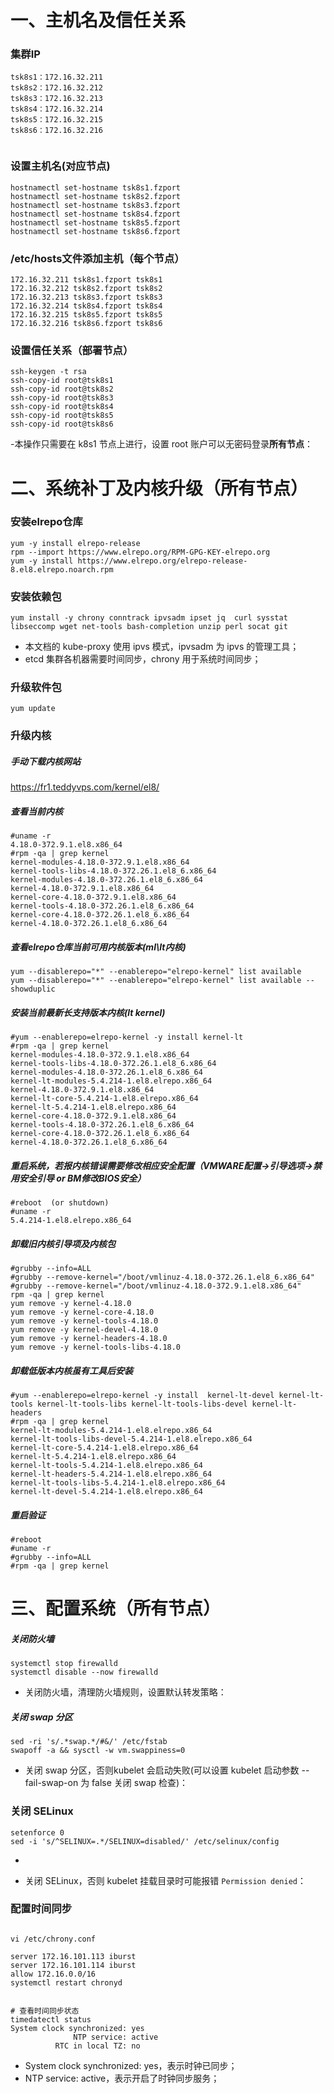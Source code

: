 
# 一、主机名及信任关系

### 集群IP

```
tsk8s1：172.16.32.211
tsk8s2：172.16.32.212
tsk8s3：172.16.32.213
tsk8s4：172.16.32.214
tsk8s5：172.16.32.215
tsk8s6：172.16.32.216


```



### 设置主机名(对应节点)

```
hostnamectl set-hostname tsk8s1.fzport
hostnamectl set-hostname tsk8s2.fzport
hostnamectl set-hostname tsk8s3.fzport
hostnamectl set-hostname tsk8s4.fzport
hostnamectl set-hostname tsk8s5.fzport
hostnamectl set-hostname tsk8s6.fzport
```

### /etc/hosts文件添加主机（每个节点）

```
172.16.32.211 tsk8s1.fzport tsk8s1
172.16.32.212 tsk8s2.fzport tsk8s2
172.16.32.213 tsk8s3.fzport tsk8s3
172.16.32.214 tsk8s4.fzport tsk8s4
172.16.32.215 tsk8s5.fzport tsk8s5
172.16.32.216 tsk8s6.fzport tsk8s6
```

### 设置信任关系（部署节点）

```
ssh-keygen -t rsa 
ssh-copy-id root@tsk8s1
ssh-copy-id root@tsk8s2
ssh-copy-id root@tsk8s3
ssh-copy-id root@tsk8s4
ssh-copy-id root@tsk8s5
ssh-copy-id root@tsk8s6
```
-本操作只需要在 k8s1 节点上进行，设置 root 账户可以无密码登录**所有节点**：

# 二、系统补丁及内核升级（所有节点）

### 安装elrepo仓库

```
yum -y install elrepo-release
rpm --import https://www.elrepo.org/RPM-GPG-KEY-elrepo.org
yum -y install https://www.elrepo.org/elrepo-release-8.el8.elrepo.noarch.rpm
```

### 安装依赖包

```
yum install -y chrony conntrack ipvsadm ipset jq  curl sysstat libseccomp wget net-tools bash-completion unzip perl socat git
```

- 本文档的 kube-proxy 使用 ipvs 模式，ipvsadm 为 ipvs 的管理工具；
- etcd 集群各机器需要时间同步，chrony 用于系统时间同步；

### 升级软件包    

```
yum update
```

### 升级内核 

##### 手动下载内核网站

https://fr1.teddyvps.com/kernel/el8/

##### 查看当前内核

```
#uname -r
4.18.0-372.9.1.el8.x86_64
#rpm -qa | grep kernel
kernel-modules-4.18.0-372.9.1.el8.x86_64
kernel-tools-libs-4.18.0-372.26.1.el8_6.x86_64
kernel-modules-4.18.0-372.26.1.el8_6.x86_64
kernel-4.18.0-372.9.1.el8.x86_64
kernel-core-4.18.0-372.9.1.el8.x86_64
kernel-tools-4.18.0-372.26.1.el8_6.x86_64
kernel-core-4.18.0-372.26.1.el8_6.x86_64
kernel-4.18.0-372.26.1.el8_6.x86_64

```

#####  查看elrepo仓库当前可用内核版本(ml\lt内核)

```
yum --disablerepo="*" --enablerepo="elrepo-kernel" list available
yum --disablerepo="*" --enablerepo="elrepo-kernel" list available --showduplic
```

##### 安装当前最新长支持版本内核(lt kernel)

```
#yum --enablerepo=elrepo-kernel -y install kernel-lt
#rpm -qa | grep kernel
kernel-modules-4.18.0-372.9.1.el8.x86_64
kernel-tools-libs-4.18.0-372.26.1.el8_6.x86_64
kernel-modules-4.18.0-372.26.1.el8_6.x86_64
kernel-lt-modules-5.4.214-1.el8.elrepo.x86_64
kernel-4.18.0-372.9.1.el8.x86_64
kernel-lt-core-5.4.214-1.el8.elrepo.x86_64
kernel-lt-5.4.214-1.el8.elrepo.x86_64
kernel-core-4.18.0-372.9.1.el8.x86_64
kernel-tools-4.18.0-372.26.1.el8_6.x86_64
kernel-core-4.18.0-372.26.1.el8_6.x86_64
kernel-4.18.0-372.26.1.el8_6.x86_64
```

##### 重启系统，若报内核错误需要修改相应安全配置（VMWARE配置->引导选项->禁用安全引导 or BM修改BIOS安全）

```
#reboot  (or shutdown)
#uname -r
5.4.214-1.el8.elrepo.x86_64
```



#####  卸载旧内核引导项及内核包

```
#grubby --info=ALL
#grubby --remove-kernel="/boot/vmlinuz-4.18.0-372.26.1.el8_6.x86_64"
#grubby --remove-kernel="/boot/vmlinuz-4.18.0-372.9.1.el8.x86_64"
rpm -qa | grep kernel
yum remove -y kernel-4.18.0
yum remove -y kernel-core-4.18.0
yum remove -y kernel-tools-4.18.0
yum remove -y kernel-devel-4.18.0
yum remove -y kernel-headers-4.18.0
yum remove -y kernel-tools-libs-4.18.0
```

##### 卸载低版本内核虽有工具后安装

```
#yum --enablerepo=elrepo-kernel -y install  kernel-lt-devel kernel-lt-tools kernel-lt-tools-libs kernel-lt-tools-libs-devel kernel-lt-headers
#rpm -qa | grep kernel
kernel-lt-modules-5.4.214-1.el8.elrepo.x86_64
kernel-lt-tools-libs-devel-5.4.214-1.el8.elrepo.x86_64
kernel-lt-core-5.4.214-1.el8.elrepo.x86_64
kernel-lt-5.4.214-1.el8.elrepo.x86_64
kernel-lt-tools-5.4.214-1.el8.elrepo.x86_64
kernel-lt-headers-5.4.214-1.el8.elrepo.x86_64
kernel-lt-tools-libs-5.4.214-1.el8.elrepo.x86_64
kernel-lt-devel-5.4.214-1.el8.elrepo.x86_64

```

#####  重启验证

```
#reboot
#uname -r
#grubby --info=ALL
#rpm -qa | grep kernel
```




# 三、配置系统（所有节点）



#####  关闭防火墙



```
systemctl stop firewalld
systemctl disable --now firewalld
```
- 关闭防火墙，清理防火墙规则，设置默认转发策略：


#####  关闭 swap 分区

```
sed -ri 's/.*swap.*/#&/' /etc/fstab
swapoff -a && sysctl -w vm.swappiness=0
```
- 关闭 swap 分区，否则kubelet 会启动失败(可以设置 kubelet 启动参数 --fail-swap-on 为 false 关闭 swap 检查)：



### 关闭 SELinux


```
setenforce 0
sed -i 's/^SELINUX=.*/SELINUX=disabled/' /etc/selinux/config
```
-

- 关闭 SELinux，否则 kubelet 挂载目录时可能报错 `Permission denied`：


### 配置时间同步

```

vi /etc/chrony.conf

server 172.16.101.113 iburst
server 172.16.101.114 iburst
allow 172.16.0.0/16
systemctl restart chronyd


# 查看时间同步状态
timedatectl status
System clock synchronized: yes
              NTP service: active
          RTC in local TZ: no

```
- System clock synchronized: yes，表示时钟已同步；
- NTP service: active，表示开启了时钟同步服务；




